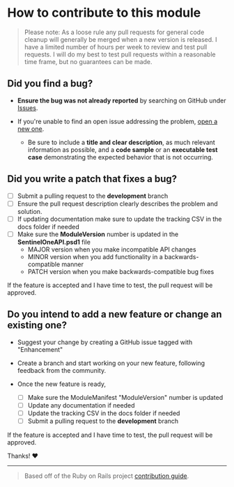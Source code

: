 # How to contribute to this module

> Please note: As a loose rule any pull requests for general code cleanup will generally be merged when a new version is released. I have a limited number of hours per week to review and test pull requests. I will do my best to test pull requests within a reasonable time frame, but no guarantees can be made.

## **Did you find a bug?**

* **Ensure the bug was not already reported** by searching on GitHub under [Issues](https://github.com/Celerium/SentinelOne-PowerShellWrapper/issues).

* If you're unable to find an open issue addressing the problem, [open a new one](https://github.com/Celerium/SentinelOne-PowerShellWrapper/issues/new/choose).
  * Be sure to include a **title and clear description**, as much relevant information as possible, and a **code sample** or an **executable test case** demonstrating the expected behavior that is not occurring.

## **Did you write a patch that fixes a bug?**

* [ ] Submit a pulling request to the **development** branch
* [ ] Ensure the pull request description clearly describes the problem and solution.
* [ ] If updating documentation make sure to update the tracking CSV in the docs folder if needed
* [ ] Make sure the **ModuleVersion** number is updated in the **SentinelOneAPI.psd1** file
  * MAJOR version when you make incompatible API changes
  * MINOR version when you add functionality in a backwards-compatible manner
  * PATCH version when you make backwards-compatible bug fixes

If the feature is accepted and I have time to test, the pull request will be approved.

## **Do you intend to add a new feature or change an existing one?**

* Suggest your change by creating a GitHub issue tagged with "Enhancement"

* Create a branch and start working on your new feature, following feedback from the community.

* Once the new feature is ready,

  * [ ] Make sure the ModuleManifest "ModuleVersion" number is updated
  * [ ] Update any documentation if needed
  * [ ] Update the tracking CSV in the docs folder if needed
  * [ ] Submit a pulling request to the **development** branch

If the feature is accepted and I have time to test, the pull request will be approved.

Thanks! :heart:

---

> Based off of the Ruby on Rails project [contribution guide](https://github.com/rails/rails/blob/master/CONTRIBUTING.md).

